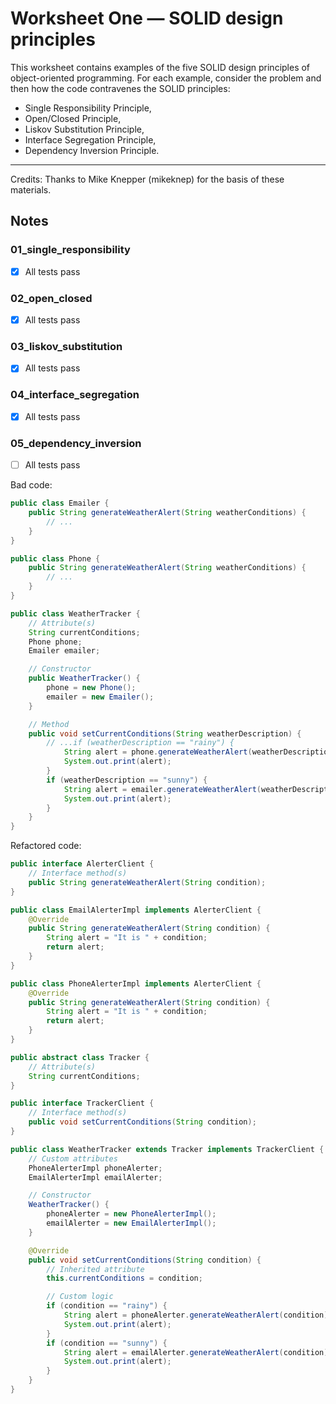 # Worksheet One — SOLID design principles

This worksheet contains examples of the five SOLID design principles of object-oriented programming. 
For each example, consider the problem and then how the code contravenes the SOLID principles:

- Single Responsibility Principle,
- Open/Closed Principle,
- Liskov Substitution Principle,
- Interface Segregation Principle,
- Dependency Inversion Principle.

------

Credits: Thanks to Mike Knepper (mikeknep) for the basis of these materials. 


## Notes

### 01_single_responsibility

- [x] All tests pass

### 02_open_closed

- [x] All tests pass

### 03_liskov_substitution

- [x] All tests pass

### 04_interface_segregation

- [x] All tests pass

### 05_dependency_inversion

- [ ] All tests pass


Bad code:

```java
public class Emailer {
    public String generateWeatherAlert(String weatherConditions) {
        // ...
    }
}

public class Phone {
    public String generateWeatherAlert(String weatherConditions) {
        // ...
    }
}

public class WeatherTracker {
    // Attribute(s)
    String currentConditions;
    Phone phone;
    Emailer emailer;

    // Constructor
    public WeatherTracker() {
        phone = new Phone();
        emailer = new Emailer();
    }

    // Method
    public void setCurrentConditions(String weatherDescription) {
        // ...if (weatherDescription == "rainy") {
            String alert = phone.generateWeatherAlert(weatherDescription);
            System.out.print(alert);
        }
        if (weatherDescription == "sunny") {
            String alert = emailer.generateWeatherAlert(weatherDescription);
            System.out.print(alert);
        }
    }
}
```

Refactored code:

```java
public interface AlerterClient {
    // Interface method(s)
    public String generateWeatherAlert(String condition);
}

public class EmailAlerterImpl implements AlerterClient {
    @Override
    public String generateWeatherAlert(String condition) {
        String alert = "It is " + condition;
        return alert;
    }
}

public class PhoneAlerterImpl implements AlerterClient {
    @Override
    public String generateWeatherAlert(String condition) {
        String alert = "It is " + condition;
        return alert;
    }
}

public abstract class Tracker {
    // Attribute(s)
    String currentConditions;
}

public interface TrackerClient {
    // Interface method(s)
    public void setCurrentConditions(String condition);
}

public class WeatherTracker extends Tracker implements TrackerClient {
    // Custom attributes
    PhoneAlerterImpl phoneAlerter;
    EmailAlerterImpl emailAlerter;

    // Constructor
    WeatherTracker() {
        phoneAlerter = new PhoneAlerterImpl();
        emailAlerter = new EmailAlerterImpl();
    }

    @Override
    public void setCurrentConditions(String condition) {
        // Inherited attribute
        this.currentConditions = condition;

        // Custom logic
        if (condition == "rainy") {
            String alert = phoneAlerter.generateWeatherAlert(condition);
            System.out.print(alert);
        }
        if (condition == "sunny") {
            String alert = emailAlerter.generateWeatherAlert(condition);
            System.out.print(alert);
        }
    }
}
```
